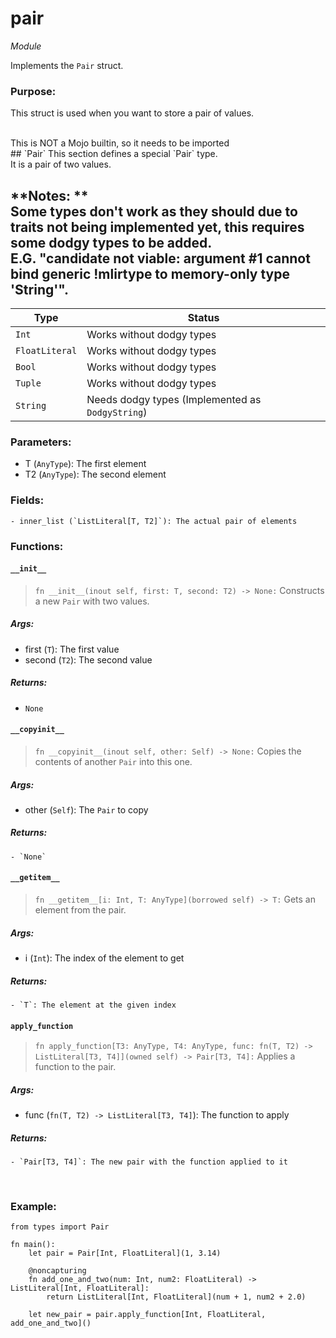 # pair
*Module*
<br>

Implements the `Pair` struct.

### **Purpose:**
This struct is used when you want to store a pair of values.

<br>
This is NOT a Mojo builtin, so it needs to be imported
<br>
## `Pair`
This section defines a special `Pair` type.
<br>
It is a pair of two values.

**Notes: **
<br>
Some types don't work as they should due to traits not being implemented yet, this requires some dodgy types to be added.
<br>
E.G. "candidate not viable: argument #1 cannot bind generic !mlirtype to memory-only type 'String'".
<br>
---
|Type|Status|
|---|---|
|`Int`|Works without dodgy types|
|`FloatLiteral`|Works without dodgy types|
|`Bool`|Works without dodgy types|
|`Tuple`|Works without dodgy types|
|`String`|Needs dodgy types (Implemented as `DodgyString`)|

### **Parameters:**
 - T (`AnyType`): The first element
 - T2 (`AnyType`): The second element

### **Fields:**
    - inner_list (`ListLiteral[T, T2]`): The actual pair of elements

### **Functions:**

#### `__init__`
> `fn __init__(inout self, first: T, second: T2) -> None:`
Constructs a new `Pair` with two values.
##### **Args:**
 - first (`T`): The first value
 - second (`T2`): The second value

##### **Returns:** 
 - `None`

#### `__copyinit__`
> `fn __copyinit__(inout self, other: Self) -> None:`
Copies the contents of another `Pair` into this one.

##### **Args:**
 - other (`Self`): The `Pair` to copy

##### **Returns:**
    - `None`

#### `__getitem__`
> `fn __getitem__[i: Int, T: AnyType](borrowed self) -> T:`
Gets an element from the pair.

##### **Args:**
 - i (`Int`): The index of the element to get

##### **Returns:**
    - `T`: The element at the given index

#### `apply_function`
> `fn apply_function[T3: AnyType, T4: AnyType, func: fn(T, T2) -> ListLiteral[T3, T4]](owned self) -> Pair[T3, T4]:`
Applies a function to the pair.

##### **Args:**
 - func (`fn(T, T2) -> ListLiteral[T3, T4]`): The function to apply

##### **Returns:**
    - `Pair[T3, T4]`: The new pair with the function applied to it

<br>

### **Example:**
```mojo
from types import Pair

fn main():
    let pair = Pair[Int, FloatLiteral](1, 3.14)

    @noncapturing
    fn add_one_and_two(num: Int, num2: FloatLiteral) -> ListLiteral[Int, FloatLiteral]:
        return ListLiteral[Int, FloatLiteral](num + 1, num2 + 2.0)

    let new_pair = pair.apply_function[Int, FloatLiteral, add_one_and_two]()
```
